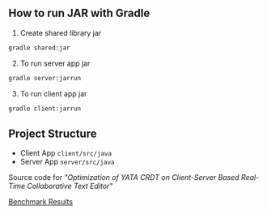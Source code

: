 ## How to run JAR with Gradle

1. Create shared library jar
```bash
gradle shared:jar
```

2. To run server app jar
```bash
gradle server:jarrun
```

3. To run client app jar
```bash
gradle client:jarrun
```

## Project Structure
- Client App `client/src/java`
- Server App `server/src/java`

Source code for *"Optimization of YATA CRDT on Client-Server Based Real-Time Collaborative Text Editor"*

[Benchmark Results](https://colab.research.google.com/drive/1EDq_vGrAhwRpvHY_2n5TfU-1qnojaun8?usp=sharing)
